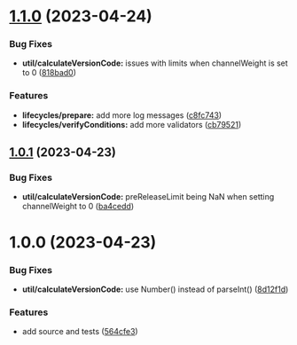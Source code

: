 # [1.1.0](https://github.com/PalmDevs/semantic-release-flutter-plugin/compare/v1.0.1...v1.1.0) (2023-04-24)


### Bug Fixes

* **util/calculateVersionCode:** issues with limits when channelWeight is set to 0 ([818bad0](https://github.com/PalmDevs/semantic-release-flutter-plugin/commit/818bad008f0dc8b2d0c1ea1722d14dafccabf5c2))


### Features

* **lifecycles/prepare:** add more log messages ([c8fc743](https://github.com/PalmDevs/semantic-release-flutter-plugin/commit/c8fc743fe4a7875b268c18be9c1c6f2dc9a8e08b))
* **lifecycles/verifyConditions:** add more validators ([cb79521](https://github.com/PalmDevs/semantic-release-flutter-plugin/commit/cb79521a8fc6a40d3c3c5f5f5c4e03bbc8d6a63c))

## [1.0.1](https://github.com/PalmDevs/semantic-release-flutter-plugin/compare/v1.0.0...v1.0.1) (2023-04-23)


### Bug Fixes

* **util/calculateVersionCode:** preReleaseLimit being NaN when setting channelWeight to 0 ([ba4cedd](https://github.com/PalmDevs/semantic-release-flutter-plugin/commit/ba4cedd1d821ce06e9c6597b5e44b15f694427f3))

# 1.0.0 (2023-04-23)


### Bug Fixes

* **util/calculateVersionCode:** use Number() instead of parseInt() ([8d12f1d](https://github.com/PalmDevs/semantic-release-flutter-plugin/commit/8d12f1d9ea177386c158d156818fad72efe4d191))


### Features

* add source and tests ([564cfe3](https://github.com/PalmDevs/semantic-release-flutter-plugin/commit/564cfe3e55720aa8b439e73d84f5136e8dafa095))
